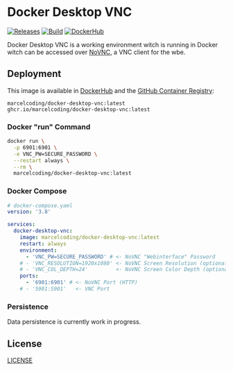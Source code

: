 # Docker Desktop VNC

[![Releases](https://img.shields.io/github/v/tag/MarcelCoding/docker-desktop-vnc?label=latest%20version&style=flat-square)](https://github.com/marcelcoding/docker-desktop-vnc/releases)
[![Build](https://img.shields.io/github/workflow/status/MarcelCoding/docker-desktop-vnc/CI?label=CI&style=flat-square)](https://github.com/marcelcoding/docker-desktop-vnc/actions)
[![DockerHub](https://img.shields.io/docker/pulls/marcelcoding/docker-desktop-vnc?style=flat-square)](https://hub.docker.com/r/marcelcoding/docker-desktop-vnc)

Docker Desktop VNC is a working environment witch is running in Docker witch can be accessed
over [NoVNC](https://github.com/novnc/noVNC), a VNC client for the wbe.

## Deployment

This image is available in [DockerHub](https://hub.docker.com/r/marcelcoding/docker-desktop-vnc) and the
[GitHub Container Registry](https://github.com/users/MarcelCoding/packages/container/package/docker-desktop-vnc):

```
marcelcoding/docker-desktop-vnc:latest
ghcr.io/marcelcoding/docker-desktop-vnc:latest
```

### Docker "run" Command

```bash
docker run \
  -p 6901:6901 \
  -e VNC_PW=SECURE_PASSWORD \
  --restart always \
  --rm \
  marcelcoding/docker-desktop-vnc:latest
```

### Docker Compose

````yaml
# docker-compose.yaml
version: '3.8'

services:
  docker-desktop-vnc:
    image: marcelcoding/docker-desktop-vnc:latest
    restart: always
    environment:
      - 'VNC_PW=SECURE_PASSWORD' # <- NoVNC "Webinterface" Password
    # - 'VNC_RESOLUTION=1920x1080' <- NoVNC Screen Resolution (optional)
    # - 'VNC_COL_DEPTH=24'         <- NoVNC Screen Color Depth (optional)
    ports:
      - '6901:6901' # <- NoVNC Port (HTTP)
    # - '5901:5901'   <- VNC Port
````

### Persistence

Data persistence is currently work in progress.

## License

[LICENSE](LICENSE)
